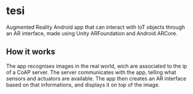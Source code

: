 # tesi
Augmented Reality Android app that can interact with IoT objects through an AR interface, made using Unity ARFoundation and Android ARCore.

## How it works
The app recognises images in the real world, wich are associated to the ip of a CoAP server. The server communicates with the app, telling what sensors and actuators are available. The app then creates an AR interface based on that informations, and displays it on top of the image.

